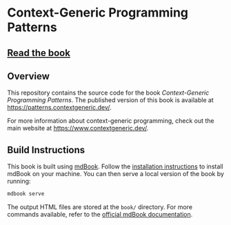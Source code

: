 # Context-Generic Programming Patterns

## [Read the book](https://patterns.contextgeneric.dev/)

## Overview

This repository contains the source code for the book _Context-Generic Programming Patterns_. The published version of this book is available at https://patterns.contextgeneric.dev/.

For more information about context-generic programming, check out the
main website at https://www.contextgeneric.dev/.

## Build Instructions

This book is built using [mdBook](https://rust-lang.github.io/mdBook/). Follow the [installation instructions](https://rust-lang.github.io/mdBook/guide/installation.html) to install mdBook on your machine. You can then serve a local version of the book by running:

```bash
mdbook serve
```

The output HTML files are stored at the `book/` directory. For more commands available, refer to the [official mdBook documentation]((https://rust-lang.github.io/mdBook/)).